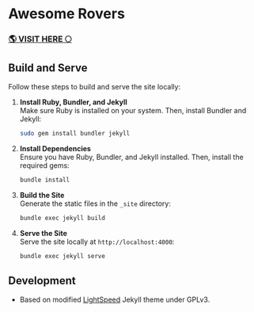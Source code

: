 # Awesome Rovers

### [🌎 VISIT HERE 🌕](https://dsonyy.github.io/awesome-rovers)

## Build and Serve

Follow these steps to build and serve the site locally:

1. **Install Ruby, Bundler, and Jekyll**  
   Make sure Ruby is installed on your system. Then, install Bundler and Jekyll:
   ```bash
   sudo gem install bundler jekyll
   ```

2. **Install Dependencies**  
   Ensure you have Ruby, Bundler, and Jekyll installed. Then, install the required gems:
   ```bash
   bundle install
   ```

3. **Build the Site**  
    Generate the static files in the `_site` directory:
    ```bash
    bundle exec jekyll build
    ```

4. **Serve the Site**  
    Serve the site locally at `http://localhost:4000`:
    ```bash
    bundle exec jekyll serve
    ```

## Development 

- Based on modified [LightSpeed](https://github.com/tajacks/lightspeed) Jekyll theme under GPLv3.
